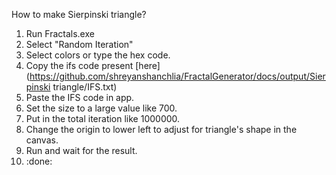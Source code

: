 How to make Sierpinski triangle?
1. Run Fractals.exe
2. Select "Random Iteration"
3. Select colors or type the hex code.
4. Copy the ifs code present [here](https://github.com/shreyanshanchlia/FractalGenerator/docs/output/Sierpinski triangle/IFS.txt)
5. Paste the IFS code in app.
6. Set the size to a large value like 700.
7. Put in the total iteration like 1000000.
8. Change the origin to lower left to adjust for triangle's shape in the canvas.
9. Run and wait for the result.
10. :done: